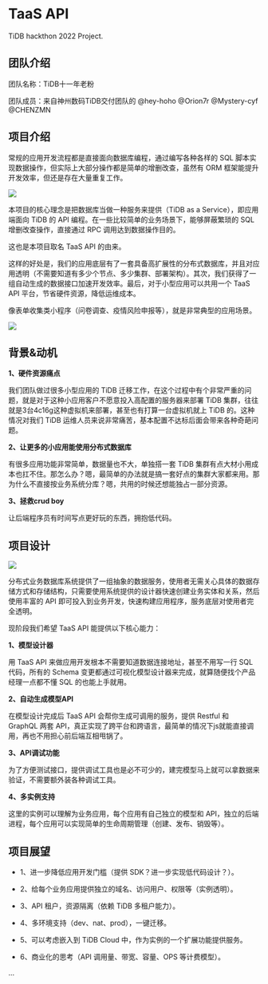 # TaaS API
TiDB hackthon 2022 Project.

## 团队介绍

团队名称：TiDB十一年老粉

团队成员：来自神州数码TiDB交付团队的 @hey-hoho @Orion7r @Mystery-cyf @CHENZMN

## 项目介绍

常规的应用开发流程都是直接面向数据库编程，通过编写各种各样的 SQL 脚本实现数据操作，但实际上大部分操作都是简单的增删改查，虽然有 ORM 框架能提升开发效率，但还是存在大量重复工作。

![](https://s1.sukiui.com/i/2022/10/02/aabi7a2.png)

本项目的核心理念是把数据库当做一种服务来提供（TiDB as a Service），即应用端面向 TiDB 的 API 编程。在一些比较简单的业务场景下，能够屏蔽繁琐的 SQL 增删改查操作，直接通过 RPC 调用达到数据操作目的。

这也是本项目取名 TaaS API 的由来。

这样的好处是，我们的应用底层有了一套具备高扩展性的分布式数据库，并且对应用透明（不需要知道有多少个节点、多少集群、部署架构）。其次，我们获得了一组自动生成的数据接口加速开发效率。最后，对于小型应用可以共用一个 TaaS API 平台，节省硬件资源，降低运维成本。

像表单收集类小程序（问卷调查、疫情风险申报等），就是非常典型的应用场景。

![](https://s1.sukiui.com/i/2022/10/02/1115glr.png)

## 背景&动机

**1、硬件资源痛点**

我们团队做过很多小型应用的 TiDB 迁移工作，在这个过程中有个非常严重的问题，就是对于这种小应用客户不愿意投入高配置的服务器来部署 TiDB 集群，往往就是3台4c16g这种虚拟机来部署，甚至也有打算一台虚拟机就上 TiDB 的。这种情况对我们 TiDB 运维人员来说非常痛苦，基本配置不达标后面会带来各种奇葩问题。

**2、让更多的小应用能使用分布式数据库**

有很多应用功能非常简单，数据量也不大，单独搭一套 TiDB 集群有点大材小用成本也扛不住。那怎么办？嗯，最简单的办法就是搞一套好点的集群大家都来用。那为什么不直接按业务系统分库？嗯，共用的时候还想能独占一部分资源。

**3、拯救crud boy**

让后端程序员有时间写点更好玩的东西，拥抱低代码。

## 项目设计

![](https://s1.sukiui.com/i/2022/10/02/1115hjs.png)

分布式业务数据库系统提供了一组抽象的数据服务，使用者无需关心具体的数据存储方式和存储结构，只需要使用系统提供的设计器快速创建业务实体和关系，然后使用丰富的 API 即可投入到业务开发，快速构建应用程序，服务底层对使用者完全透明。

现阶段我们希望 TaaS API 能提供以下核心能力：

**1、模型设计器**

用 TaaS API 来做应用开发根本不需要知道数据连接地址，甚至不用写一行 SQL 代码，所有的 Schema 变更都通过可视化模型设计器来完成，就算随便找个产品经理一点都不懂 SQL 的也能上手就用。

**2、自动生成模型API**

在模型设计完成后 TaaS API 会帮你生成可调用的服务，提供 Restful 和 GraphQL 两套 API，真正实现了跨平台和跨语言，最简单的情况下js就能直接调用，再也不用担心前后端互相甩锅了。

**3、API调试功能**

为了方便测试接口，提供调试工具也是必不可少的，建完模型马上就可以拿数据来验证，不需要额外装各种调试工具。

**4、多实例支持**

这里的实例可以理解为业务应用，每个应用有自己独立的模型和 API，独立的后端进程，每个应用可以实现简单的生命周期管理（创建、发布、销毁等）。

## 项目展望

- 1、进一步降低应用开发门槛（提供 SDK？进一步实现低代码设计？）。

- 2、给每个业务应用提供独立的域名、访问用户、权限等（实例透明）。

- 3、API 租户，资源隔离（依赖 TiDB 多租户能力）。

- 4、多环境支持（dev、nat、prod），一键迁移。

- 5、可以考虑嵌入到 TiDB Cloud 中，作为实例的一个扩展功能提供服务。

- 6、商业化的思考（API 调用量、带宽、容量、OPS 等计费模型）。

...